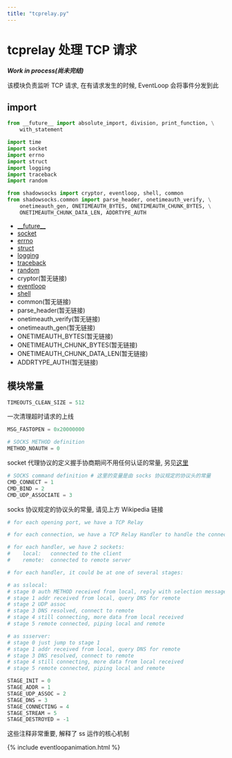 ```yaml
---
title: "tcprelay.py"
---
```


tcprelay 处理 TCP 请求
=====================

**_Work in process(尚未完结)_**

该模块负责监听 TCP 请求, 在有请求发生的时候, EventLoop 会将事件分发到此

import
------

```python
from __future__ import absolute_import, division, print_function, \
    with_statement

import time
import socket
import errno
import struct
import logging
import traceback
import random

from shadowsocks import cryptor, eventloop, shell, common
from shadowsocks.common import parse_header, onetimeauth_verify, \
    onetimeauth_gen, ONETIMEAUTH_BYTES, ONETIMEAUTH_CHUNK_BYTES, \
    ONETIMEAUTH_CHUNK_DATA_LEN, ADDRTYPE_AUTH
```

* [\_\_future\_\_](https://docs.python.org/2/library/__future__.html)
* [socket](https://docs.python.org/2/library/socket.html)
* [errno](https://docs.python.org/2/library/errno.html)
* [struct](https://docs.python.org/2/library/struct.html)
* [logging](https://docs.python.org/2/library/logging.html)
* [traceback](https://docs.python.org/2/library/traceback.html)
* [random](https://docs.python.org/2/library/random.html)
* cryptor(暂无链接)
* [eventloop](/deepinss/2018/02/01/eventloop.py.html)
* [shell](/deepinss/2018/01/24/shell.py.html)
* common(暂无链接)
* parse_header(暂无链接)
* onetimeauth_verify(暂无链接)
* onetimeauth_gen(暂无链接)
* ONETIMEAUTH_BYTES(暂无链接)
* ONETIMEAUTH_CHUNK_BYTES(暂无链接)
* ONETIMEAUTH_CHUNK_DATA_LEN(暂无链接)
* ADDRTYPE_AUTH(暂无链接)

模块常量
-------

```python
TIMEOUTS_CLEAN_SIZE = 512
```

一次清理超时请求的上线

```python
MSG_FASTOPEN = 0x20000000
```


```python
# SOCKS METHOD definition
METHOD_NOAUTH = 0
```

socket 代理协议的定义握手协商期间不用任何认证的常量, 另见[这里](https://en.wikipedia.org/wiki/SOCKS)

```python
# SOCKS command definition # 这里的变量是由 socks 协议规定的协议头的常量
CMD_CONNECT = 1
CMD_BIND = 2
CMD_UDP_ASSOCIATE = 3
```

socks 协议规定的协议头的常量, 请见上方 Wikipedia 链接

```python
# for each opening port, we have a TCP Relay

# for each connection, we have a TCP Relay Handler to handle the connection

# for each handler, we have 2 sockets:
#    local:   connected to the client
#    remote:  connected to remote server

# for each handler, it could be at one of several stages:

# as sslocal:
# stage 0 auth METHOD received from local, reply with selection message
# stage 1 addr received from local, query DNS for remote
# stage 2 UDP assoc
# stage 3 DNS resolved, connect to remote
# stage 4 still connecting, more data from local received
# stage 5 remote connected, piping local and remote

# as ssserver:
# stage 0 just jump to stage 1
# stage 1 addr received from local, query DNS for remote
# stage 3 DNS resolved, connect to remote
# stage 4 still connecting, more data from local received
# stage 5 remote connected, piping local and remote

STAGE_INIT = 0
STAGE_ADDR = 1
STAGE_UDP_ASSOC = 2
STAGE_DNS = 3
STAGE_CONNECTING = 4
STAGE_STREAM = 5
STAGE_DESTROYED = -1
```

这些注释非常重要, 解释了 ss 运作的核心机制

<!-- EVENTLOOPANIMATION
CODECONTENT:
  `
# for each opening port, we have a TCP Relay

# for each connection, we have a TCP Relay Handler to handle the connection

# for each handler, we have 2 sockets:
#    local:   connected to the client
#    remote:  connected to remote server

# for each handler, it could be at one of several stages:

# as sslocal:
# stage 0 auth METHOD received from local, reply with selection message
# stage 1 addr received from local, query DNS for remote
# stage 2 UDP assoc
# stage 3 DNS resolved, connect to remote
# stage 4 still connecting, more data from local received
# stage 5 remote connected, piping local and remote

# as ssserver:
# stage 0 just jump to stage 1
# stage 1 addr received from local, query DNS for remote
# stage 3 DNS resolved, connect to remote
# stage 4 still connecting, more data from local received
# stage 5 remote connected, piping local and remote

STAGE_INIT = 0
STAGE_ADDR = 1
STAGE_UDP_ASSOC = 2
STAGE_DNS = 3
STAGE_CONNECTING = 4
STAGE_STREAM = 5
STAGE_DESTROYED = -1
  `

CODETYPE: `python`

TITLE: `tcprelay 模块常量解释`

ID: `tcprelay-constant-explain-inter`
-->

{% include eventloopanimation.html %}

<script>
;(() => {
  const tcprelayConstantExplainInterDOM = $('#tcprelay-constant-explain-inter')
  const tcprelayConstantExplainInterELA = $ela(tcprelayConstantExplainInterDOM)

  tcprelayConstantExplainInterELA
    .state().moveToLine(1).showCodeBar().commentary('对于每一个监听的端口, 有一个 TCP Relay')
    .state().hideCommentary().moveByRela(2).commentary('对于每一个连接请求, 都有一个 TCP Relay Handler 来处理这个请求')
    .state().hideCommentary().moveByRela(2).commentary('对于每一个 handler, 我们都两个 socket')
    .state().hideCommentary().moveByRela().commentary('local socket, 连接 client(一般为浏览器) 的 socket')
    .state().hideCommentary().moveByRela().commentary('server socket, 连接 server(ssserver) 的 socket')
    .state().hideCommentary().moveByRela(2).commentary('对于每一个 handler, 它至少应该处在以下的这几个阶段之一')
})();
;(() => {
});
</script>